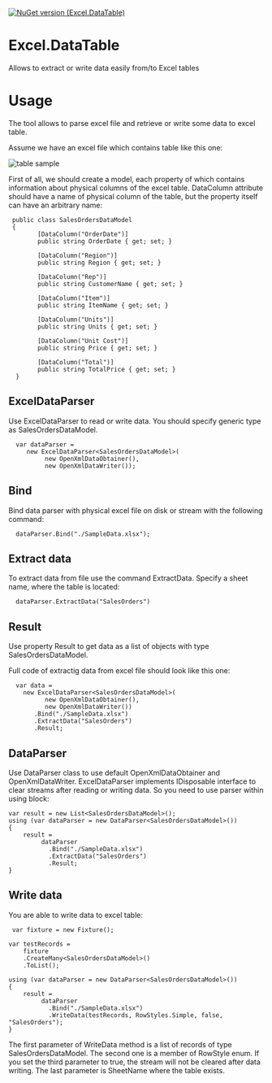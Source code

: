 [![NuGet version (Excel.DataTable)](https://img.shields.io/nuget/v/Excel.DataTable.svg?style=flat-square&color=blue)](https://www.nuget.org/packages/Excel.DataTable)

# Excel.DataTable
Allows to extract or write data easily from/to Excel tables

# Usage

The tool allows to parse excel file and retrieve or write some data to excel table.

Assume we have an excel file which contains table like this one:

![table sample](https://github.com/goOrn/DataHandler/blob/master/screenshots/table.JPG?raw=true)

First of all, we should create a model, each property of which contains information about physical columns of the excel table.
DataColumn attribute should have a name of physical column of the table, but the property itself can have an arbitrary name:

```
 public class SalesOrdersDataModel
 {
        [DataColumn("OrderDate")]
        public string OrderDate { get; set; }
        
        [DataColumn("Region")]
        public string Region { get; set; }
        
        [DataColumn("Rep")]
        public string CustomerName { get; set; }
        
        [DataColumn("Item")]
        public string ItemName { get; set; }
        
        [DataColumn("Units")]
        public string Units { get; set; }
        
        [DataColumn("Unit Cost")]
        public string Price { get; set; }
        
        [DataColumn("Total")]
        public string TotalPrice { get; set; }
  }
```

## ExcelDataParser

Use ExcelDataParser to read or write data.
You should specify generic type as SalesOrdersDataModel.

```
  var dataParser =
     new ExcelDataParser<SalesOrdersDataModel>(
          new OpenXmlDataObtainer(), 
          new OpenXmlDataWriter());
```

## Bind

Bind data parser with physical excel file on disk or stream with the following command:

```
  dataParser.Bind("./SampleData.xlsx");
```

## Extract data

To extract data from file use the command ExtractData.
Specify a sheet name, where the table is located:

```
  dataParser.ExtractData("SalesOrders")
```

## Result 

Use property Result to get data as a list of objects with type SalesOrdersDataModel.

Full code of extractig data from excel file should look like this one:

```
  var data =
    new ExcelDataParser<SalesOrdersDataModel>(
          new OpenXmlDataObtainer(), 
          new OpenXmlDataWriter())
       .Bind("./SampleData.xlsx")
       .ExtractData("SalesOrders")
       .Result;
```

## DataParser

Use DataParser class to use default OpenXmlDataObtainer and OpenXmlDataWriter.
ExcelDataParser implements IDisposable interface to clear streams after reading or writing data.
So you need to use parser within using block:

```
var result = new List<SalesOrdersDataModel>();
using (var dataParser = new DataParser<SalesOrdersDataModel>())
{
    result = 
         dataParser
           .Bind("./SampleData.xlsx")
           .ExtractData("SalesOrders")
           .Result;
}
```

## Write data

You are able to write data to excel table:

```
 var fixture = new Fixture();
 
var testRecords = 
    fixture
    .CreateMany<SalesOrdersDataModel>()
    .ToList();
    
using (var dataParser = new DataParser<SalesOrdersDataModel>())
{
    result = 
         dataParser
           .Bind("./SampleData.xlsx")
           .WriteData(testRecords, RowStyles.Simple, false, "SalesOrders");
}

```
The first parameter of WriteData method is a list of records of type SalesOrdersDataModel.
The second one is a member of RowStyle enum.
If you set the third parameter to true, the stream will not be cleared after data writing.
The last parameter is SheetName where the table exists.

